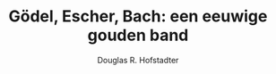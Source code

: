 ---
title: "Gödel, Escher, Bach: een eeuwige gouden band"
author: "Douglas R. Hofstadter"
isbn: "902542726X"
isbn13: "9789025427269"
rating: "0"
publisher: "Contact"
pages: "899"
publishYear: "2006"
read: ""
goodreads_id: "7650305"
---